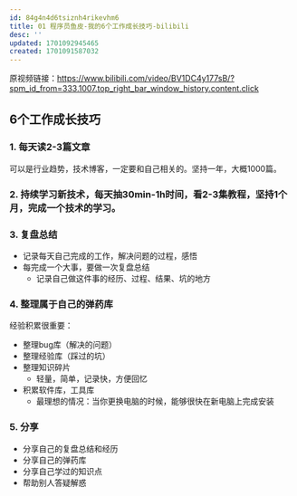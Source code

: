 ```yaml
---
id: 84g4n4d6tsiznh4rikevhm6
title: 01 程序员鱼皮-我的6个工作成长技巧-bilibili
desc: ''
updated: 1701092945465
created: 1701091587032
---
```


原视频链接：https://www.bilibili.com/video/BV1DC4y177sB/?spm_id_from=333.1007.top_right_bar_window_history.content.click


## **6个工作成长技巧**

### **1. 每天读2-3篇文章**

可以是行业趋势，技术博客，一定要和自己相关的。坚持一年，大概1000篇。


### **2. 持续学习新技术，每天抽30min-1h时间，看2-3集教程，坚持1个月，完成一个技术的学习。**


### **3. 复盘总结**

* 记录每天自己完成的工作，解决问题的过程，感悟
* 每完成一个大事，要做一次复盘总结
  * 记录自己做这件事的经历、过程、结果、坑的地方

### **4. 整理属于自己的弹药库**
经验积累很重要：

* 整理bug库（解决的问题）
* 整理经验库（踩过的坑）
* 整理知识碎片
  * 轻量，简单，记录快，方便回忆
* 积累软件库，工具库
  * 最理想的情况：当你更换电脑的时候，能够很快在新电脑上完成安装


### **5. 分享**
* 分享自己的复盘总结和经历
* 分享自己的弹药库
* 分享自己学过的知识点
* 帮助别人答疑解惑



